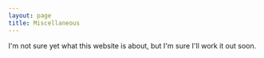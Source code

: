 ```yaml
---
layout: page
title: Miscellaneous
---
```


I'm not sure yet what this website is about, but I'm sure I'll work it out soon.
